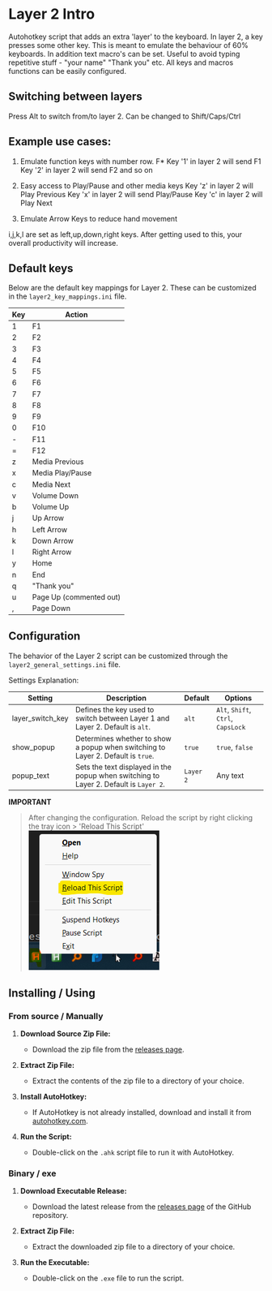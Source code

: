 # Layer 2 Intro 


Autohotkey script that adds an extra 'layer' to the keyboard.
In layer 2, a key presses some other key.
This is meant to emulate the behaviour of 60% keyboards. In addition text macro's can be set. Useful to avoid typing repetitive stuff - "your name" "Thank you" etc.
All keys and macros functions can be easily configured. 

## Switching between layers

Press Alt to switch from/to layer 2. Can be changed to Shift/Caps/Ctrl



## Example use cases: 

1. Emulate function keys with number row. F* 
Key '1' in layer 2 will send F1 
Key '2' in layer 2 will send F2 
and so on

2. Easy access to Play/Pause and other media keys
Key 'z' in layer 2 will Play Previous
Key 'x' in layer 2 will send Play/Pause
Key 'c' in layer 2 will Play Next

3. Emulate Arrow Keys to reduce hand movement

i,j,k,l are set as left,up,down,right keys. After getting used to this, your overall productivity will increase.


## Default keys

Below are the default key mappings for Layer 2. These can be customized in the `layer2_key_mappings.ini` file.

| Key | Action            |
|-----|-------------------|
| 1   | F1                |
| 2   | F2                |
| 3   | F3                |
| 4   | F4                |
| 5   | F5                |
| 6   | F6                |
| 7   | F7                |
| 8   | F8                |
| 9   | F9                |
| 0   | F10               |
| -   | F11               |
| =   | F12               |
| z   | Media Previous    |
| x   | Media Play/Pause  |
| c   | Media Next        |
| v   | Volume Down       |
| b   | Volume Up         |
| j   | Up Arrow          |
| h   | Left Arrow        |
| k   | Down Arrow        |
| l   | Right Arrow       |
| y   | Home              |
| n   | End               |
| q   | "Thank you"       |
| u   | Page Up (commented out) |
| ,   | Page Down         |


## Configuration

The behavior of the Layer 2 script can be customized through the `layer2_general_settings.ini` file.

Settings Explanation:

| Setting           | Description                                                                                               | Default   | Options                        |
|-------------------|-----------------------------------------------------------------------------------------------------------|-----------|--------------------------------|
| layer_switch_key  | Defines the key used to switch between Layer 1 and Layer 2. Default is `alt`.                             | `alt`     | `Alt`, `Shift`, `Ctrl`, `CapsLock` |
| show_popup        | Determines whether to show a popup when switching to Layer 2. Default is `true`.                          | `true`    | `true`, `false`                |
| popup_text        | Sets the text displayed in the popup when switching to Layer 2. Default is `Layer 2`.                     | `Layer 2` | Any text                       |

**IMPORTANT** 
> After changing the configuration. Reload the script by right clicking the tray icon > 'Reload This Script'
![Right click tray](image.png)


## Installing / Using

### From source / Manually

1. **Download Source Zip File:**
   - Download the zip file from the [releases page](https://github.com/gyaaniguy/layer2keyboard/releases).

2. **Extract Zip File:**
   - Extract the contents of the zip file to a directory of your choice.

3. **Install AutoHotkey:**
   - If AutoHotkey is not already installed, download and install it from [autohotkey.com](https://www.autohotkey.com/).

4. **Run the Script:**
   - Double-click on the `.ahk` script file to run it with AutoHotkey.

### Binary / exe

1. **Download Executable  Release:**
   - Download the latest release from the [releases page](https://github.com/yourusername/repository/releases) of the GitHub repository.

2. **Extract Zip File:**
   - Extract the downloaded zip file to a directory of your choice.

3. **Run the Executable:**
   - Double-click on the `.exe` file to run the script.
